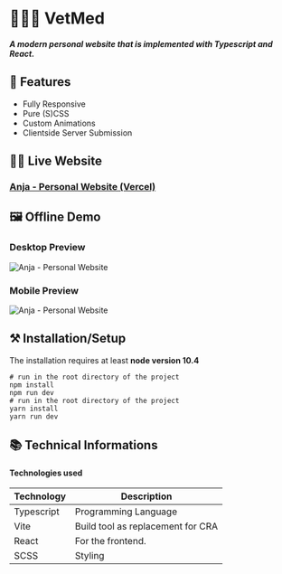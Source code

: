 # 🐶🐱🐢 VetMed

##### A modern personal website that is implemented with Typescript and React. 



## 📖 Features
 - Fully Responsive
 - Pure (S)CSS
 - Custom Animations
 - Clientside Server Submission


## 👩‍💻 Live Website

### [Anja - Personal Website (Vercel)](https://anja-personal-website.vercel.app/)



## 🖼 Offline Demo
### Desktop Preview
![Anja - Personal Website](/demo/anja-desktop-demo.gif)


### Mobile Preview
![Anja - Personal Website](/demo/anja-mobile-demo.gif)







## ⚒ Installation/Setup
The installation requires at least **node version 10.4**

```Shell
# run in the root directory of the project
npm install
npm run dev
# run in the root directory of the project
yarn install
yarn run dev
```


## 📚 Technical Informations

#### Technologies used

| Technology              | Description                            |
|-------------------------|----------------------------------------|
| Typescript              |   Programming Language                 |
| Vite                    |   Build tool as replacement for CRA    |
| React                   |   For the frontend.                    |
| SCSS                    |   Styling                              |
